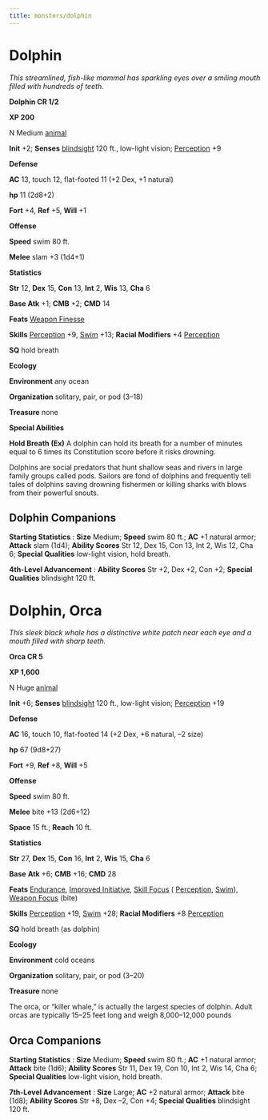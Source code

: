 ```yaml
---
title: monsters/dolphin
---
```

# Dolphin

_This streamlined, fish-like mammal has sparkling eyes over a smiling mouth filled with hundreds of teeth._

**Dolphin CR 1/2**

**XP 200**

N Medium [animal](creatureTypes.md#_animal)

**Init** +2; **Senses** [blindsight](universalMonsterRules.md#_blindsight) 120 ft., low-light vision; [Perception](../skills/perception.md#_perception) +9

**Defense**

**AC** 13, touch 12, flat-footed 11 (+2 Dex, +1 natural)

**hp** 11 (2d8+2)

**Fort** +4, **Ref** +5, **Will** +1

**Offense**

**Speed** swim 80 ft.

**Melee** slam +3 (1d4+1)

**Statistics**

**Str** 12, **Dex** 15, **Con** 13, **Int** 2, **Wis** 13, **Cha** 6

**Base Atk** +1; **CMB** +2; **CMD** 14

**Feats** [Weapon Finesse](../feats.md#_weapon-finesse)

**Skills** [Perception](../skills/perception.md#_perception) +9, [Swim](../skills/swim.md#_swim) +13; **Racial Modifiers** +4 [Perception](../skills/perception.md#_perception)

**SQ** hold breath

**Ecology**

**Environment** any ocean

**Organization** solitary, pair, or pod (3–18)

**Treasure** none

**Special Abilities**

**Hold Breath (Ex)** A dolphin can hold its breath for a number of minutes equal to 6 times its Constitution score before it risks drowning.

Dolphins are social predators that hunt shallow seas and rivers in large family groups called pods. Sailors are fond of dolphins and frequently tell tales of dolphins saving drowning fishermen or killing sharks with blows from their powerful snouts.

## Dolphin Companions

**Starting Statistics** : **Size** Medium; **Speed** swim 80 ft.; **AC** +1 natural armor; **Attack** slam (1d4); **Ability Scores** Str 12, Dex 15, Con 13, Int 2, Wis 12, Cha 6; **Special Qualities** low-light vision, hold breath.

**4th-Level Advancement** : **Ability Scores** Str +2, Dex +2, Con +2; **Special Qualities** blindsight 120 ft.

# Dolphin, Orca

_This sleek black whale has a distinctive white patch near each eye and a mouth filled with sharp teeth._

**Orca CR 5**

**XP 1,600**

N Huge [animal](creatureTypes.md#_animal)

**Init** +6; **Senses** [blindsight](universalMonsterRules.md#_blindsight) 120 ft., low-light vision; [Perception](../skills/perception.md#_perception) +19

**Defense**

**AC** 16, touch 10, flat-footed 14 (+2 Dex, +6 natural, –2 size)

**hp** 67 (9d8+27)

**Fort** +9, **Ref** +8, **Will** +5

**Offense**

**Speed** swim 80 ft.

**Melee** bite +13 (2d6+12)

**Space** 15 ft.; **Reach** 10 ft.

**Statistics**

**Str** 27, **Dex** 15, **Con** 16, **Int** 2, **Wis** 15, **Cha** 6

**Base**  **Atk** +6; **CMB** +16; **CMD** 28

**Feats** [Endurance](../feats.md#_endurance), [Improved Initiative](../feats.md#_improved-initiative), [Skill Focus](../feats.md#_skill-focus) ( [Perception](../skills/perception.md#_perception), [Swim](../skills/swim.md#_swim)), [Weapon Focus](../feats.md#_weapon-focus) (bite)

**Skills** [Perception](../skills/perception.md#_perception) +19, [Swim](../skills/swim.md#_swim) +28; **Racial Modifiers** +8 [Perception](../skills/perception.md#_perception)

**SQ** hold breath (as dolphin)

**Ecology**

**Environment** cold oceans

**Organization** solitary, pair, or pod (3–20)

**Treasure** none

The orca, or “killer whale,” is actually the largest species of dolphin. Adult orcas are typically 15–25 feet long and weigh 8,000–12,000 pounds

## Orca Companions

**Starting Statistics** : **Size** Medium; **Speed** swim 80 ft.; **AC** +1 natural armor; **Attack** bite (1d6); **Ability Scores** Str 11, Dex 19, Con 10, Int 2, Wis 14, Cha 6; **Special Qualities** low-light vision, hold breath.

**7th-Level Advancement** : **Size** Large; **AC** +2 natural armor; **Attack** bite (1d8); **Ability Scores** Str +8, Dex –2, Con +4; **Special Qualities** blindsight 120 ft.

